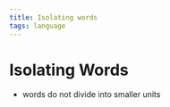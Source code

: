 ```yaml
---
title: Isolating words
tags: language
---
```


# Isolating Words
- words do not divide into smaller units






















































































